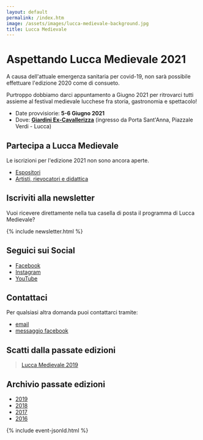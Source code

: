```yaml
---
layout: default
permalink: /index.htm
image: /assets/images/lucca-medievale-background.jpg
title: Lucca Medievale
---
```

# Aspettando Lucca Medievale 2021

A causa dell'attuale emergenza sanitaria per covid-19, non sarà
possibile effettuare l'edizione 2020 come di consueto.

Purtroppo dobbiamo darci appuntamento a Giugno 2021 per ritrovarci tutti assieme
al festival medievale lucchese fra storia, gastronomia e spettacolo!

* Date provvisiorie: **5-6 Giugno 2021**
* Dove: [**Giardini Ex-Cavallerizza**](https://goo.gl/maps/1a3t4Q2pQhM32Vfo8) (ingresso da Porta Sant'Anna, Piazzale Verdi - Lucca)

## Partecipa a Lucca Medievale

Le iscrizioni per l'edizione 2021 non sono ancora aperte.

* [Espositori](villaggio-medievale.md)
* [Artisti, rievocatori e didattica](partecipa.md)

## Iscriviti alla newsletter

Vuoi ricevere direttamente nella tua casella di posta il programma di Lucca Medievale?

{% include newsletter.html %}

## Seguici sui Social

* [Facebook](https://www.facebook.com/luccamedievale/)
* [Instagram](https://www.instagram.com/explore/tags/luccamedievale/)
* [YouTube](https://www.youtube.com/playlist?list=PLGmFjg-_N7COfovMy0z5-9uYcLXp1Tec-)

## Contattaci

Per qualsiasi altra domanda puoi contattarci tramite:

* [email](mailto:consanpaolino@gmail.com)
* [messaggio facebook](https://www.facebook.com/luccamedievale/)

## Scatti dalla passate edizioni

<blockquote class="imgur-embed-pub" lang="en" data-id="a/0J8eSjw"><a href="//imgur.com/a/0J8eSjw">Lucca Medievale 2019</a></blockquote><script async src="//s.imgur.com/min/embed.js" charset="utf-8"></script>

## Archivio passate edizioni

* [2019](2019.md)
* [2018](2018.md)
* [2017](2017.md)
* [2016](2016.md)

{% include event-jsonld.html %}
